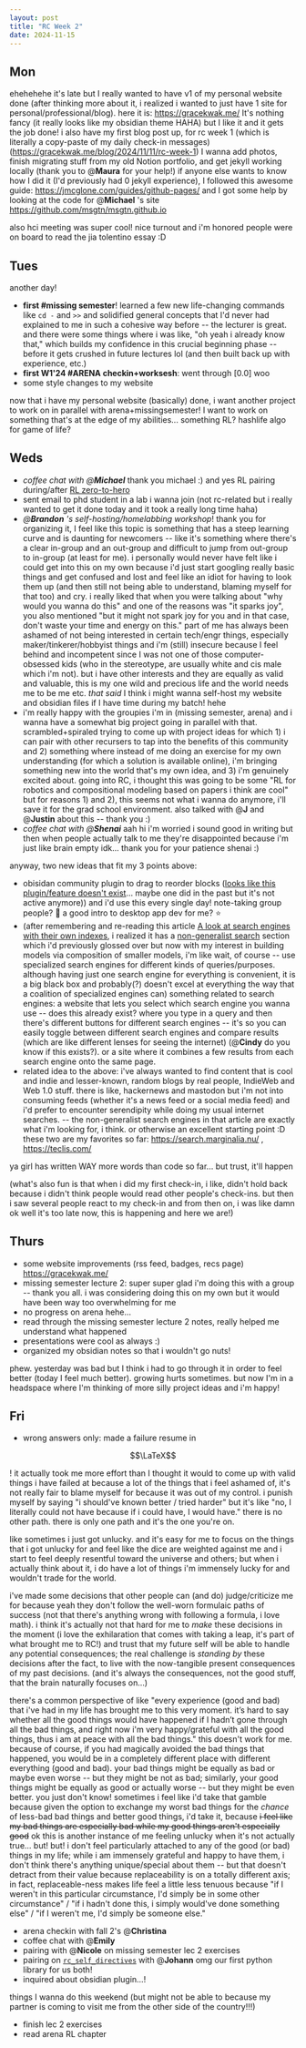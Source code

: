 ```yaml
---
layout: post
title: "RC Week 2"
date: 2024-11-15
---
```

## Mon
ehehehehe it's late but I really wanted to have v1 of my personal website done (after thinking more about it, i realized i wanted to just have 1 site for personal/professional/blog).
here it is: https://gracekwak.me/
It's nothing fancy (it really looks like my obsidian theme HAHA) but I like it and it gets the job done! i also have my first blog post up, for rc week 1 (which is literally a copy-paste of my daily check-in messages) (https://gracekwak.me/blog/2024/11/11/rc-week-1)
I wanna add photos, finish migrating stuff from my old Notion portfolio, and get jekyll working locally (thank you to @**Maura** for your help!)
if anyone else wants to know how I did it (I'd previously had 0 jekyll experience), I followed this awesome guide: https://jmcglone.com/guides/github-pages/ and I got some help by looking at the code for @**Michael** 's site https://github.com/msgtn/msgtn.github.io

also hci meeting was super cool! nice turnout and i'm honored people were on board to read the jia tolentino essay :D
## Tues
another day!

- **first #**missing semester****! learned a few new life-changing commands like `cd -` and `>>` and solidified general concepts that I'd never had explained to me in such a cohesive way before -- the lecturer is great. and there were some things where i was like, "oh yeah i already know that," which builds my confidence in this crucial beginning phase -- before it gets crushed in future lectures lol (and then built back up with experience, etc.)
- **first W1'24 #**ARENA** checkin+worksesh**: went through [0.0] woo
- some style changes to my website

now that i have my personal website (basically) done, i want another project to work on in parallel with arena+missingsemester! I want to work on something that's at the edge of my abilities...
something RL? hashlife algo for game of life?
## Weds
- *coffee chat with @**Michael***  thank you michael :) and yes RL pairing during/after [RL zero-to-hero](https://github.com/alessiodm/drl-zh)
- sent email to phd student in a lab i wanna join (not rc-related but i really wanted to get it done today and it took a really long time haha)
- *@**Brandon** 's self-hosting/homelabbing workshop*! thank you for organizing it, I feel like this topic is something that has a steep learning curve and is daunting for newcomers -- like it's something where there's a clear in-group and an out-group and difficult to jump from out-group to in-group (at least for me). i personally would never have felt like i could get into this on my own because i'd just start googling really basic things and get confused and lost and feel like an idiot for having to look them up (and then still not being able to understand, blaming myself for that too) and cry. i really liked that when you were talking about "why would you wanna do this" and one of the reasons was "it sparks joy", you also mentioned "but it might not spark joy for you and in that case, don't waste your time and energy on this." part of me has always been ashamed of not being interested in certain tech/engr things, especially maker/tinkerer/hobbyist things and i'm (still) insecure because I feel behind and incompetent since I was not one of those computer-obsessed kids (who in the stereotype, are usually white and cis male which i'm not). but i have other interests and they are equally as valid and valuable, this is my one wild and precious life and the world needs me to be me etc. *that said* I think i might wanna self-host my website and obsidian files if I have time during my batch! hehe
- i'm really happy with the groupies i'm in (missing semester, arena) and i wanna have a somewhat big project going in parallel with that. scrambled+spiraled trying to come up with project ideas for which 1) i can pair with other recursers to tap into the benefits of this community and 2) something where instead of me doing an exercise for my own understanding (for which a solution is available online), i'm bringing something new into the world that's my own idea, and 3) i'm genuinely excited about. going into RC, i thought this was going to be some "RL for robotics and compositional modeling based on papers i think are cool" but for reasons 1) and 2), this seems not what i wanna do anymore, i'll save it for the grad school environment. also talked with @**J** and @**Justin** about this -- thank you :)
- *coffee chat with @**Shenai*** aah hi i'm worried i sound good in writing but then when people actually talk to me they're disappointed because i'm just like brain empty idk... thank you for your patience shenai :)

anyway, two new ideas that fit my 3 points above:
- obisidan community plugin to drag to reorder blocks ([looks like this plugin/feature doesn't exist](https://www.google.com/search?q=obsidian+plugin+to+drag+to+reorder+blocks&sca_esv=d22a7c5074081a0c&source=hp&ei=ahI1Z7GYHIn9ptQPvZeToQ0&iflsig=AL9hbdgAAAAAZzUgehT0In7DIzob01dplqzMv_myj_Na&ved=0ahUKEwix9YOCmdqJAxWJvokEHb3LJNQQ4dUDCBY&uact=5&oq=obsidian+plugin+to+drag+to+reorder+blocks&gs_lp=Egdnd3Mtd2l6IilvYnNpZGlhbiBwbHVnaW4gdG8gZHJhZyB0byByZW9yZGVyIGJsb2NrczIFECEYoAEyBRAhGKABMgUQIRigATIFECEYoAFIgD5QAFj3PHAEeACQAQCYAXSgAY8aqgEEMzguNbgBA8gBAPgBAZgCL6AClRvCAgUQABiABMICCxAuGIAEGNEDGMcBwgIOEC4YgAQYxwEYjgUYrwHCAgUQLhiABMICCBAuGIAEGNQCwgIIEAAYgAQYogTCAgYQABgWGB7CAgcQABiABBgTwgIIEAAYExgWGB7CAgoQABgTGBYYChgewgIFECEYnwXCAggQABgWGAoYHsICBBAhGBXCAgcQIRigARgKmAMAkgcENDEuNqAHl_gB&sclient=gws-wiz)... maybe one did in the past but it's not active anymore)) and i'd use this every single day! note-taking group people? :eyes: a good intro to desktop app dev for me? :star:
- (after remembering and re-reading this article [A look at search engines with their own indexes](https://seirdy.one/posts/2021/03/10/search-engines-with-own-indexes/), i realized it has a [non-generalist search](https://seirdy.one/posts/2021/03/10/search-engines-with-own-indexes/#non-generalist-search) section which i'd previously glossed over but now with my interest in building models via composition of smaller models, i'm like wait, of course -- use specialized search engines for different kinds of queries/purposes. although having just one search engine for everything is convenient, it is a big black box and probably(?) doesn't excel at everything the way that a coalition of specialized engines can) something related to search engines: a website that lets you select which search engine you wanna use -- does this already exist? where you type in a query and then there's different buttons for different search engines -- it's so you can easily toggle between different search engines and compare results (which are like different lenses for seeing the internet) (@**Cindy** do you know if this exists?). or a site where it combines a few results from each search engine onto the same page.
- related idea to the above: i've always wanted to find content that is cool and indie and lesser-known, random blogs by real people, IndieWeb and Web 1.0 stuff. there is like, hackernews and mastodon but i'm not into consuming feeds (whether it's a news feed or a social media feed) and i'd prefer to encounter serendipity while doing my usual internet searches. -- the non-generalist search engines in that article are exactly what i'm looking for, i think. or otherwise an excellent starting point :D these two are my favorites so far: https://search.marginalia.nu/ , https://teclis.com/

ya girl has written WAY more words than code so far... but trust, it'll happen

(what's also fun is that when i did my first check-in, i like, didn't hold back because i didn't think people would read other people's check-ins. but then i saw several people react to my check-in and from then on, i was like damn ok well it's too late now, this is happening and here we are!)
## Thurs
- some website improvements (rss feed, badges, recs page) https://gracekwak.me/
- missing semester lecture 2: super super glad i'm doing this with a group -- thank you all. i was considering doing this on my own but it would have been way too overwhelming for me
- no progress on arena hehe...
- read through the missing semester lecture 2 notes, really helped me understand what happened
- presentations were cool as always :)
- organized my obsidian notes so that i wouldn't go nuts!

phew. yesterday was bad but I think i had to go through it in order to feel better (today I feel much better). growing hurts sometimes. but now I'm in a headspace where I'm thinking of more silly project ideas and i'm happy!
## Fri
- wrong answers only: made a failure resume in
```math
\LaTeX
```
! it actually took me more effort than I thought it would to come up with valid things i have failed at because a lot of the things that i feel ashamed of, it's not really fair to blame myself for because it was out of my control. i punish myself by saying "i should've known better / tried harder" but it's like "no, I literally could not have because if i could have, I would have." there is no other path. there is only one path and it's the one you're on.

like sometimes i just got unlucky. and it's easy for me to focus on the things that i got unlucky for and feel like the dice are weighted against me and i start to feel deeply resentful toward the universe and others; but when i actually think about it, i do have a lot of things i'm immensely lucky for and wouldn't trade for the world.

i've made some decisions that other people can (and do) judge/criticize me for because yeah they don't follow the well-worn formulaic paths of success (not that there's anything wrong with following a formula, i love math). i think it's actually not that hard for me to *make* these decisions in the moment (i love the exhilaration that comes with taking a leap, it's part of what brought me to RC!) and trust that my future self will be able to handle any potential consequences; the real challenge is *standing by* these decisions after the fact, to live with the now-tangible present consequences of my past decisions. (and it's always the consequences, not the good stuff, that the brain naturally focuses on...)

there's a common perspective of like "every experience (good and bad) that i've had in my life has brought me to this very moment. it’s hard to say whether all the good things would have happened if I hadn’t gone through all the bad things, and right now i'm very happy/grateful with all the good things, thus i am at peace with all the bad things." this doesn't work for me. because of course, if you had magically avoided the bad things that happened, you would be in a completely different place with different everything (good and bad). your bad things might be equally as bad or maybe even worse -- but they might be not as bad; similarly, your good things might be equally as good or actually worse -- but they might be even better. you just don't know! sometimes i feel like i'd take that gamble because given the option to exchange my worst bad things for the *chance* of less-bad bad things and better good things, i'd take it, because ~~i feel like my bad things are especially bad while my good things aren't especially good~~ ok this is another instance of me feeling unlucky when it's not actually true... but! but! i don't feel particularly attached to any of the good (or bad) things in my life; while i am immensely grateful and happy to have them, i don't think there's anything unique/special about them -- but that doesn't detract from their value because replaceability is on a totally different axis; in fact, replaceable-ness makes life feel a little less tenuous because "if I weren't in this particular circumstance, I'd simply be in some other circumstance" / "if i hadn't done this, i simply would've done something else" / "if I weren't me, I'd simply be someone else."
- arena checkin with fall 2's @**Christina**
- coffee chat with @**Emily**
- pairing with @**Nicole** on missing semester lec 2 exercises
- pairing on [`rc_self_directives`](https://test.pypi.org/project/rc-self-directives/1.0.2/) with @**Johann** omg our first python library for us both!
- inquired about obsidian plugin...!

things I wanna do this weekend (but might not be able to because my partner is coming to visit me from the other side of the country!!!)
- finish lec 2 exercises
- read arena RL chapter
